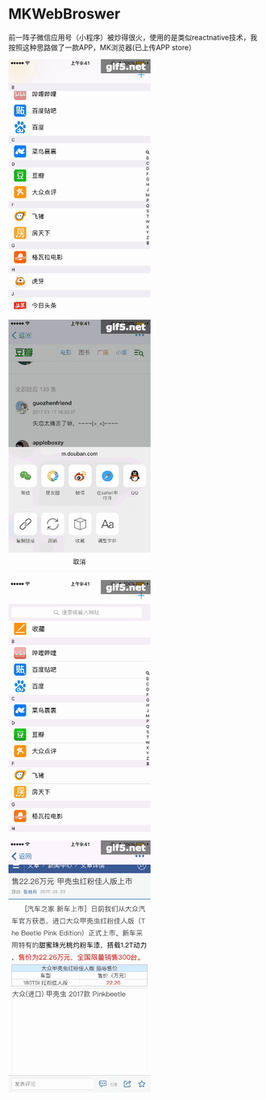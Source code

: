 # MKWebBroswer


前一阵子微信应用号（小程序）被炒得很火，使用的是类似reactnative技术，我按照这种思路做了一款APP，MK浏览器(已上传APP store）


![image](https://github.com/BrookeMa/GiF-Library/blob/master/mk_broswer_0.gif)   

![image](https://github.com/BrookeMa/GiF-Library/blob/master/mk_broswer_1.gif)   

![image](https://github.com/BrookeMa/GiF-Library/blob/master/mk_broswer_2.gif)   

![image](https://github.com/BrookeMa/GiF-Library/blob/master/mk_broswer_3.gif)   
